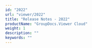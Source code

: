 ```yaml
---
id: "2022"
url: "viewer/2022"
title: "Release Notes - 2022"
productName: "GroupDocs.Viewer Cloud"
weight: 1
description: ""
keywords: ""
---
```


